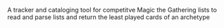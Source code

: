 A tracker and cataloging tool for competitve Magic the Gathering lists to read and parse lists and return the least played cards of an archetype
